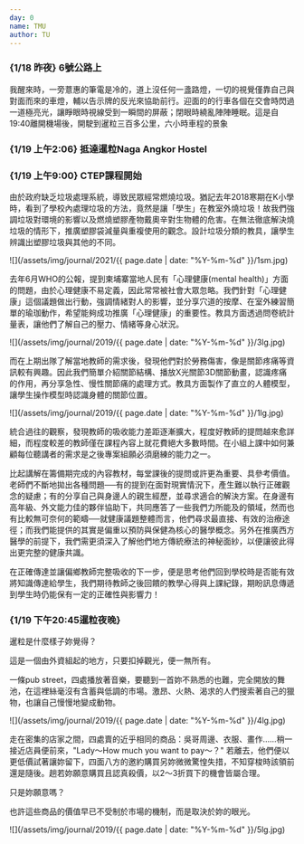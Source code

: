 ```yaml
---
day: 0
name: TMU
author: TU
---
```

### {1/18 昨夜} 6號公路上
我醒來時，一旁薏惠的筆電是冷的，道上沒任何一盞路燈，一切的視覺僅靠自己與對面而來的車燈，輔以告示牌的反光來協助前行。迎面的的行車各個在交會時閃過一道極亮光，讓睜眼時視線受到一瞬間的屏蔽；閉眼時繞亂陣陣睡眠。這是自19:40離開機場後，開駛到暹粒三百多公里，六小時車程的景象


### {1/19 上午2:06} 抵達暹粒Naga Angkor Hostel


### {1/19 上午9:00} CTEP課程開始
由於政府缺乏垃圾處理系統，導致民眾經常燃燒垃圾。猶記去年2018寒期在K小學時，看到了學校內處理垃圾的方法，竟然是讓「學生」在教室外燒垃圾！故我們強調垃圾對環境的影響以及燃燒塑膠產物戴奧辛對生物體的危害。在無法徹底解決燒垃圾的情形下，推廣塑膠袋減量與重複使用的觀念。設計垃圾分類的教具，讓學生辨識出塑膠垃圾與其他的不同。

![](/assets/img/journal/2021/{{ page.date | date: "%Y-%m-%d" }}/1sm.jpg)

去年6月WHO的公報，提到柬埔寨當地人民有「心理健康(mental health)」方面的問題，由於心理健康不易定義，因此常常被社會大眾忽略。我們針對「心理健康」這個議題做出行動，強調情緒對人的影響，並分享穴道的按摩、在室外練習簡單的瑜珈動作，希望能夠成功推廣「心理健康」的重要性。教具方面透過問卷統計量表，讓他們了解自己的壓力、情緒等身心狀況。

![](/assets/img/journal/2019/{{ page.date | date: "%Y-%m-%d" }}/3lg.jpg)

而在上期出隊了解當地教師的需求後，發現他們對於勞務傷害，像是關節疼痛等資訊較有興趣。因此我們簡單介紹關節結構、播放X光關節3D關節動畫，認識疼痛的作用，再分享急性、慢性關節痛的處理方式。教具方面製作了直立的人體模型，讓學生操作模型時認識身體的關節位置。

![](/assets/img/journal/2019/{{ page.date | date: "%Y-%m-%d" }}/1lg.jpg)

統合過往的觀察，發現教師的吸收能力差距逐漸擴大，程度好教師的提問越來愈詳細，而程度較差的教師僅在課程內容上就花費絕大多數時間。在小組上課中如何兼顧每位聽講者的需求是之後專案組願必須磨練的能力之一。

比起講解在籌備期完成的內容教材，每堂課後的提問或許更為重要、具參考價值。老師們不斷地拋出各種問題──有的提到在面對現實情況下，產生難以執行正確觀念的疑慮；有的分享自己與身邊人的親生經歷，並尋求適合的解決方案。在身邊有高年級、外文能力佳的夥伴協助下，共同應答了一些我們力所能及的領域，然而也有比較無可奈何的範疇──就健康議題整體而言，他們尋求最直接、有效的治療途徑；而我們能提供的其實是偏重以預防與保健為核心的醫學概念。另外在推廣西方醫學的前提下，我們需更須深入了解他們地方傳統療法的神秘面紗，以便讓彼此得出更完整的健康共識。

在正確傳達並讓偏鄉教師完整吸收的下一步，便是思考他們回到學校時是否能有效將知識傳達給學生，我們期待教師之後回饋的教學心得與上課紀錄，期盼訊息傳遞到學生時仍能保有一定的正確性與影響力！

### {1/19 下午20:45暹粒夜晚}
暹粒是什麼樣子妳覺得？

這是一個由外資組起的地方，只要扣掉觀光，便一無所有。

一條pub street，四處播放著音樂，要聽到一首妳不熟悉的也難，完全開放的舞池，在這裡絲毫沒有含蓄與低調的市場。激昂、火熱、渴求的人們搜索著自己的獵物，也讓自己慢慢地變成動物。

![](/assets/img/journal/2019/{{ page.date | date: "%Y-%m-%d" }}/4lg.jpg)

走在密集的店家之間，四處賣的近乎相同的商品：吳哥周邊、衣服、畫作……稍一接近店員便前來，"Lady～How much you want to pay～？" 若離去，他們便以更低價試著讓妳留下，四面八方的邀約購買另妳微微驚惶失措，不知穿梭時該領前還是隨後。趟若妳願意購買且認真殺價，以2～3折買下的機會皆屬合理。

只是妳願意嗎？

也許這些商品的價值早已不受制於市場的機制，而是取決於妳的眼光。

![](/assets/img/journal/2019/{{ page.date | date: "%Y-%m-%d" }}/5lg.jpg)
